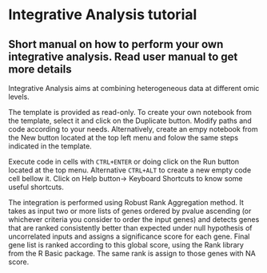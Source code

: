 # Integrative Analysis tutorial

## Short manual on how to perform your own integrative analysis. Read user manual to get more details

Integrative Analysis aims at combining heterogeneous data at different omic levels. 

The template is provided as read-only. To create your own notebook from the template, select it and click on the Duplicate button. Modify paths and code according to your needs. Alternatively, create an empy notebook from the New button located at the top left menu and folow the same steps indicated in the template.

Execute code in cells with `CTRL+ENTER` or doing click on the Run button located at the top menu. Alternative `CTRL+ALT` to create a new empty code cell bellow it. Click on Help button-> Keyboard Shortcuts to know some useful shortcuts. 

The integration is performed using Robust Rank Aggregation method. It takes as input two or more lists of genes ordered by pvalue ascending (or whichever criteria you consider to order the input genes) and detects genes that are ranked consistently better than expected under null hypothesis of uncorrelated inputs and assigns a significance score for each gene. Final gene list is ranked according to this global score, using the Rank library from the R Basic package. The same rank is assign to those genes with NA score.